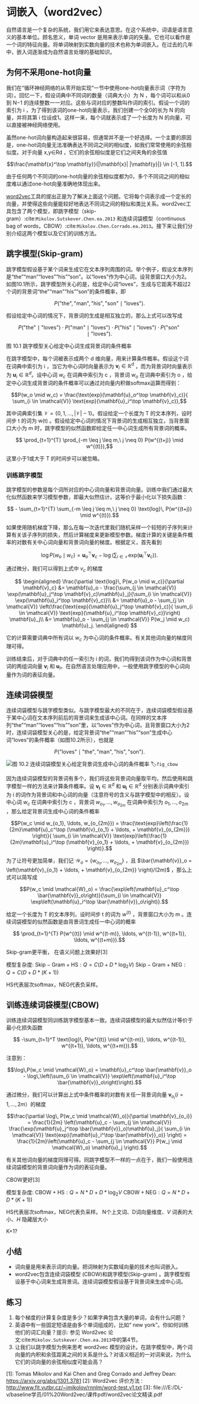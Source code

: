 

<!--
 * @version:
 * @Author:  StevenJokess https://github.com/StevenJokess
 * @Date: 2020-07-15 00:11:06
 * @LastEditors:  StevenJokess https://github.com/StevenJokess
 * @LastEditTime: 2020-10-05 18:59:49
 * @Description:MT, add MATH img
 * @TODO::
 * @Reference:https://zh.d2l.ai/chapter_natural-language-processing/word2vec.html
 * http://preview.d2l.ai/d2l-en/master/chapter_natural-language-processing-pretraining/word2vec.html
-->

# 词嵌入（word2vec）

自然语言是一个复杂的系统，我们用它来表达意思。在这个系统中，词语是语言意义的基本单位。顾名思义，单词 vector 是用来表示单词的矢量。它也可以看作是一个词的特征向量。将单词映射到实数向量的技术也称为单词嵌入。在过去的几年中，嵌入词逐渐成为自然语言处理的基础知识。

## 为何不采用one-hot向量

我们在“循环神经网络的从零开始实现”一节中使用one-hot向量表示词（字符为词）。回忆一下，假设词典中不同词的数量（词典大小）为 N ，每个词可以和从0到 N−1 的连续整数一一对应。这些与词对应的整数叫作词的索引。假设一个词的索引为 i ，为了得到该词的one-hot向量表示，我们创建一个全0的长为 N 的向量，并将其第 i 位设成1。这样一来，每个词就表示成了一个长度为 N 的向量，可以直接被神经网络使用。

虽然one-hot词向量构造起来很容易，但通常并不是一个好选择。一个主要的原因是，one-hot词向量无法准确表达不同词之间的相似度，如我们常常使用的余弦相似度。对于向量 x,y∈Rd ，它们的余弦相似度是它们之间夹角的余弦值

$$\frac{\mathbf{x}^\top \mathbf{y}}{|\mathbf{x}| |\mathbf{y}|} \in [-1, 1].$$

由于任何两个不同词的one-hot向量的余弦相似度都为0，多个不同词之间的相似度难以通过one-hot向量准确地体现出来。

[word2vec](https://code.google.com/archive/p/word2vec/)工具的提出正是为了解决上面这个问题。它将每个词表示成一个定长的向量，并使得这些向量能较好地表达不同词之间的相似和类比关系。word2vec工具包含了两个模型，即跳字模型（skip-gram）:cite:`Mikolov.Sutskever.Chen.ea.2013` 和连续词袋模型（continuous bag of words，CBOW）:cite:`Mikolov.Chen.Corrado.ea.2013`。接下来让我们分别介绍这两个模型以及它们的训练方法。

## 跳字模型(Skip-gram)

跳字模型假设基于某个词来生成它在文本序列周围的词。举个例子，假设文本序列是“the”“man”“loves”“his”“son”。以“loves”作为中心词，设背景窗口大小为2。如图10.1所示，跳字模型所关心的是，给定中心词“loves”，生成与它距离不超过2个词的背景词“the”“man”“his”“son”的条件概率，即

$$P(\textrm{"the"},\textrm{"man"},\textrm{"his"},\textrm{"son"}\mid\textrm{"loves"}).$$

假设给定中心词的情况下，背景词的生成是相互独立的，那么上式可以改写成

$$P(\textrm{"the"}\mid\textrm{"loves"})\cdot P(\textrm{"man"}\mid\textrm{"loves"})\cdot P(\textrm{"his"}\mid\textrm{"loves"})\cdot P(\textrm{"son"}\mid\textrm{"loves"}).$$

图 10.1 跳字模型关心给定中心词生成背景词的条件概率

在跳字模型中，每个词被表示成两个 d 维向量，用来计算条件概率。假设这个词在词典中索引为 i ，当它为中心词时向量表示为 $\mathbf{v}_i\in\mathbb{R}^d$ ，而为背景词时向量表示为 $\mathbf{u}_i\in\mathbb{R}^d$。设中心词 $w_c$ 在词典中索引为 c ，背景词 $w_o$ 在词典中索引为 o ，给定中心词生成背景词的条件概率可以通过对向量内积做softmax运算而得到：

$$P(w_o \mid w_c) = \frac{\text{exp}(\mathbf{u}_o^\top \mathbf{v}_c)}{ \sum_{i \in \mathcal{V}} \text{exp}(\mathbf{u}_i^\top \mathbf{v}_c)},$$

其中词典索引集 $\mathcal{V} = \{0, 1, \ldots, |\mathcal{V}|-1\}$。假设给定一个长度为 T 的文本序列，设时间步 t 的词为 w(t) 。假设给定中心词的情况下背景词的生成相互独立，当背景窗口大小为 m 时，跳字模型的似然函数即给定任一中心词生成所有背景词的概率。

$$ \prod_{t=1}^{T} \prod_{-m \leq j \leq m,\ j \neq 0} P(w^{(t+j)} \mid w^{(t)}),$$

这里小于1或大于 T 的时间步可以被忽略。

### 训练跳字模型

跳字模型的参数是每个词所对应的中心词向量和背景词向量。训练中我们通过最大化似然函数来学习模型参数，即最大似然估计。这等价于最小化以下损失函数：

$$ - \sum_{t=1}^{T} \sum_{-m \leq j \leq m,\ j \neq 0} \text{log}\, P(w^{(t+j)} \mid w^{(t)}).$$

如果使用随机梯度下降，那么在每一次迭代里我们随机采样一个较短的子序列来计算有关该子序列的损失，然后计算梯度来更新模型参数。梯度计算的关键是条件概率的对数有关中心词向量和背景词向量的梯度。根据定义，首先看到

$$\log P(w_o \mid w_c) =
\mathbf{u}_o^\top \mathbf{v}_c - \log\left(\sum_{i \in \mathcal{V}} \text{exp}(\mathbf{u}_i^\top \mathbf{v}_c)\right).$$

通过微分，我们可以得到上式中 $v_c$ 的梯度

$$
\begin{aligned}
\frac{\partial \text{log}\, P(w_o \mid w_c)}{\partial \mathbf{v}_c}
&= \mathbf{u}_o - \frac{\sum_{j \in \mathcal{V}} \exp(\mathbf{u}_j^\top \mathbf{v}_c)\mathbf{u}_j}{\sum_{i \in \mathcal{V}} \exp(\mathbf{u}_i^\top \mathbf{v}_c)}\\
&= \mathbf{u}_o - \sum_{j \in \mathcal{V}} \left(\frac{\text{exp}(\mathbf{u}_j^\top \mathbf{v}_c)}{ \sum_{i \in \mathcal{V}} \text{exp}(\mathbf{u}_i^\top \mathbf{v}_c)}\right) \mathbf{u}_j\\
&= \mathbf{u}_o - \sum_{j \in \mathcal{V}} P(w_j \mid w_c) \mathbf{u}_j.
\end{aligned}
$$

它的计算需要词典中所有词以 $w_c$ 为中心词的条件概率。有关其他词向量的梯度同理可得。

训练结束后，对于词典中的任一索引为 i 的词，我们均得到该词作为中心词和背景词的两组词向量 $\mathbf{v}_i$ 和 $\mathbf{u}_i$。在自然语言处理应用中，一般使用跳字模型的中心词向量作为词的表征向量。

## 连续词袋模型

连续词袋模型与跳字模型类似。与跳字模型最大的不同在于，连续词袋模型假设基于某中心词在文本序列前后的背景词来生成该中心词。在同样的文本序列“the”“man”“loves”“his”“son”里，以“loves”作为中心词，且背景窗口大小为2时，连续词袋模型关心的是，给定背景词“the”“man”“his”“son”生成中心词“loves”的条件概率（如图10.2所示），也就是

$$P(\textrm{"loves"}\mid\textrm{"the"},\textrm{"man"},\textrm{"his"},\textrm{"son"}).$$

![图 10.2 连续词袋模型关心给定背景词生成中心词的条件概率](../img/cbow.svg)
:label:`fig_cbow`

因为连续词袋模型的背景词有多个，我们将这些背景词向量取平均，然后使用和跳字模型一样的方法来计算条件概率。设 $\mathbf{v_i}\in\mathbb{R}^d$ 和 $\mathbf{u_i}\in\mathbb{R}^d$ 分别表示词典中索引为 i 的词作为背景词和中心词的向量（注意符号的含义与跳字模型中的相反）。设中心词 $w_c$ 在词典中索引为 c ，背景词 $w_{o_1}, \ldots, w_{o_{2m}}$ 在词典中索引为 $o_1, \ldots, o_{2m}$ ，那么给定背景词生成中心词的条件概率

$$P(w_c \mid w_{o_1}, \ldots, w_{o_{2m}}) = \frac{\text{exp}\left(\frac{1}{2m}\mathbf{u}_c^\top (\mathbf{v}_{o_1} + \ldots, + \mathbf{v}_{o_{2m}}) \right)}{ \sum_{i \in \mathcal{V}} \text{exp}\left(\frac{1}{2m}\mathbf{u}_i^\top (\mathbf{v}_{o_1} + \ldots, + \mathbf{v}_{o_{2m}}) \right)}.$$

为了让符号更加简单，我们记 $\mathcal{W}_o= \{w_{o_1}, \ldots, w_{o_{2m}}\}$ ，且 $\bar{\mathbf{v}}_o = \left(\mathbf{v}_{o_1} + \ldots, + \mathbf{v}_{o_{2m}} \right)/(2m)$ ，那么上式可以简写成

$$P(w_c \mid \mathcal{W}_o) = \frac{\exp\left(\mathbf{u}_c^\top \bar{\mathbf{v}}_o\right)}{\sum_{i \in \mathcal{V}} \exp\left(\mathbf{u}_i^\top \bar{\mathbf{v}}_o\right)}.$$

给定一个长度为 T 的文本序列，设时间步 t 的词为 $w^{(t)}$ ，背景窗口大小为 m 。连续词袋模型的似然函数是由背景词生成任一中心词的概率

$$ \prod_{t=1}^{T}  P(w^{(t)} \mid  w^{(t-m)}, \ldots, w^{(t-1)}, w^{(t+1)}, \ldots, w^{(t+m)}).$$

Skip-gram更平衡， 在语义问题上效果好[3]


模型复杂度:
$\mathrm{Skip-Gram}+\mathrm{HS}: Q=C\left(D+D * \log _{2} V\right)$
$\mathrm{Skip-Gram}+\mathrm{NEG}: Q=C(D+D *(K+1))$

HS代表层次softmax，NEG代表负采样。

## 训练连续词袋模型(CBOW)

训练连续词袋模型同训练跳字模型基本一致。连续词袋模型的最大似然估计等价于最小化损失函数

$$  -\sum_{t=1}^T  \text{log}\, P(w^{(t)} \mid  w^{(t-m)}, \ldots, w^{(t-1)}, w^{(t+1)}, \ldots, w^{(t+m)}).$$

注意到：

$$\log\,P(w_c \mid \mathcal{W}_o) = \mathbf{u}_c^\top \bar{\mathbf{v}}_o - \log\,\left(\sum_{i \in \mathcal{V}} \exp\left(\mathbf{u}_i^\top \bar{\mathbf{v}}_o\right)\right).$$

通过微分，我们可以计算出上式中条件概率的对数有关任一背景词向量 $\mathbf{v}_{o_i}$($i = 1, \ldots, 2m$）的梯度

$$\frac{\partial \log\, P(w_c \mid \mathcal{W}_o)}{\partial \mathbf{v}_{o_i}} = \frac{1}{2m} \left(\mathbf{u}_c - \sum_{j \in \mathcal{V}} \frac{\exp(\mathbf{u}_j^\top \bar{\mathbf{v}}_o)\mathbf{u}_j}{ \sum_{i \in \mathcal{V}} \text{exp}(\mathbf{u}_i^\top \bar{\mathbf{v}}_o)} \right) = \frac{1}{2m}\left(\mathbf{u}_c - \sum_{j \in \mathcal{V}} P(w_j \mid \mathcal{W}_o) \mathbf{u}_j \right).$$

有关其他词向量的梯度同理可得。同跳字模型不一样的一点在于，我们一般使用连续词袋模型的背景词向量作为词的表征向量。

CBOW更好[3]

模型复杂度:
$\mathrm{CBOW}+\mathrm{HS}: Q=N * D+D * \log _{2} V$
$\mathrm{CBOW}+\mathrm{NEG}: Q=N * D+D *(K+1) )$

HS代表层次softmax，NEG代表负采样。
N个上文词、D词向量维度、$V$ 词表的大小、$H$ 隐藏层大小

K+1?

## 小结

* 词向量是用来表示词的向量。把词映射为实数域向量的技术也叫词嵌入。
* word2vec包含连续词袋模型 (CBOW)和跳字模型(Skip-gram) 。跳字模型假设基于中心词来生成背景词。连续词袋模型假设基于背景词来生成中心词。

## 练习

1. 每个梯度的计算复杂度是多少？如果字典包含大量的单词，会有什么问题？
1. 英语中有一些固定短语是由多个单词组成的，比如“ new york”。你如何训练他们的词汇向量？提示: 参见 Word2vec 论文:cite:`Mikolov.Sutskever.Chen.ea.2013`中的第4节。
1. 让我们以跳字模型为例来思考 word2vec 模型的设计。在跳字模型中，两个词向量的内积和余弦距离之间的关系是什么？对语义相近的一对词来说，为什么它们的词向量的余弦相似度可能会高？


[1]: Tomas Mikolov and Kai Chen and Greg Corrado and Jeffrey Dean: https://arxiv.org/abs/1301.3781
[2]: Word2vec 评价方法 : http://www.fit.vutbr.cz/~imikolov/rnnlm/word-test.v1.txt
[3]: file:///E:/DL-v/baseline学员/01%20Word2vec/课件pdf/word2vec论文精读.pdf
